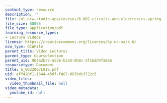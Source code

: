 ```yaml
---
content_type: resource
description: ''
file: /ol-ocw-studio-app/courses/6-002-circuits-and-electronics-spring-2007/eff420f1164445dff4070878dc3722c5_6_0022007L016.pdf
file_size: 68055
file_type: application/pdf
learning_resource_types:
- Lecture Videos
license: https://creativecommons.org/licenses/by-nc-sa/4.0/
ocw_type: OCWFile
parent_title: Video Lectures
parent_type: CourseSection
parent_uid: 9b4a2ba7-a556-b234-8b0c-3f1bdd4fa8ab
resourcetype: Document
title: 6_0022007L016.pdf
uid: eff420f1-1644-45df-f407-0878dc3722c5
video_files:
  video_thumbnail_file: null
video_metadata:
  youtube_id: null
---
```

